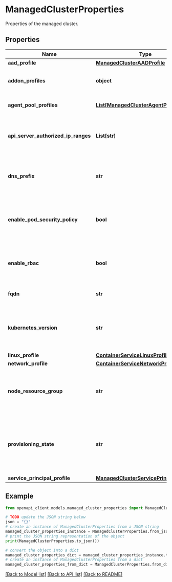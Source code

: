# ManagedClusterProperties

Properties of the managed cluster.

## Properties

Name | Type | Description | Notes
------------ | ------------- | ------------- | -------------
**aad_profile** | [**ManagedClusterAADProfile**](ManagedClusterAADProfile.md) |  | [optional] 
**addon_profiles** | **object** | Profile of managed cluster add-on. | [optional] 
**agent_pool_profiles** | [**List[ManagedClusterAgentPoolProfile]**](ManagedClusterAgentPoolProfile.md) | Properties of the agent pool. | [optional] 
**api_server_authorized_ip_ranges** | **List[str]** | (PREVIEW) Authorized IP Ranges to kubernetes API server. | [optional] 
**dns_prefix** | **str** | DNS prefix specified when creating the managed cluster. | [optional] 
**enable_pod_security_policy** | **bool** | (PREVIEW) Whether to enable Kubernetes Pod security policy. | [optional] 
**enable_rbac** | **bool** | Whether to enable Kubernetes Role-Based Access Control. | [optional] 
**fqdn** | **str** | FQDN for the master pool. | [optional] [readonly] 
**kubernetes_version** | **str** | Version of Kubernetes specified when creating the managed cluster. | [optional] 
**linux_profile** | [**ContainerServiceLinuxProfile**](ContainerServiceLinuxProfile.md) |  | [optional] 
**network_profile** | [**ContainerServiceNetworkProfile**](ContainerServiceNetworkProfile.md) |  | [optional] 
**node_resource_group** | **str** | Name of the resource group containing agent pool nodes. | [optional] [readonly] 
**provisioning_state** | **str** | The current deployment or provisioning state, which only appears in the response. | [optional] [readonly] 
**service_principal_profile** | [**ManagedClusterServicePrincipalProfile**](ManagedClusterServicePrincipalProfile.md) |  | [optional] 

## Example

```python
from openapi_client.models.managed_cluster_properties import ManagedClusterProperties

# TODO update the JSON string below
json = "{}"
# create an instance of ManagedClusterProperties from a JSON string
managed_cluster_properties_instance = ManagedClusterProperties.from_json(json)
# print the JSON string representation of the object
print(ManagedClusterProperties.to_json())

# convert the object into a dict
managed_cluster_properties_dict = managed_cluster_properties_instance.to_dict()
# create an instance of ManagedClusterProperties from a dict
managed_cluster_properties_from_dict = ManagedClusterProperties.from_dict(managed_cluster_properties_dict)
```
[[Back to Model list]](../README.md#documentation-for-models) [[Back to API list]](../README.md#documentation-for-api-endpoints) [[Back to README]](../README.md)


